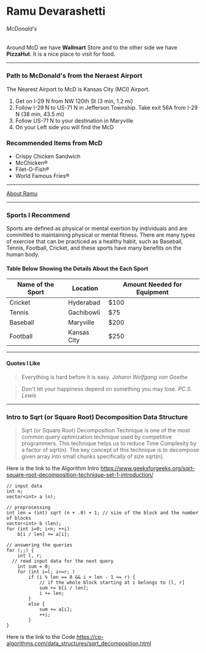 # Ramu Devarashetti
###### McDonald's

Around McD we have **Wallmart** Store and to the other side we have **PizzaHut**. It is a nice place to visit for food.

***
### Path to McDonald's from the Neraest Airport
The Nearest Airport to McD is Kansas City (MCI) Airport. 
1. Get on I-29 N from NW 120th St (3 min, 1.2 mi)
2. Follow I-29 N to US-71 N in Jefferson Township. Take exit 56A from I-29 N (38 min, 43.5 mi)
3. Follow US-71 N to your destination in Maryville
4. On your Left side you will find the McD

### Recommended Items from McD
* Crispy Chicken Sandwich
* McChicken®
* Filet-O-Fish®
* World Famous Fries®
***
[About Ramu](AboutMe.md)
***
### Sports I Recommend
Sports are defined as physical or mental exertion by individuals and are committed to maintaining physical or mental fitness. There are many types of exercise that can be practiced as a healthy habit, such as Baseball, Tennis, Football, Cricket, and these sports have many benefits on the human body.

#### Table Below Showing the Details About the Each Sport
|Name of the Sport| Location    | Amount Needed for Equipment|
| ---             | ---         |  ---                       |
|Cricket          |Hyderabad    |  $100                      |
|Tennis           |Gachibowli   |  $75                       |
|Baseball         |Maryville    |  $200                      |
|Football         |Kansas City  |  $250                      |

***
#### Quotes I Like
> Everything is hard before it is easy. *Johann Wolfgang von Goethe*

> Don't let your happiness depend on something you may lose. *PC.S. Lewis*

***
### Intro to Sqrt (or Square Root) Decomposition Data Structure
> Sqrt (or Square Root) Decomposition Technique is one of the most common query optimization technique used by competitive programmers. This technique helps us to reduce Time Complexity by a factor of sqrt(n). The key concept of this technique is to decompose given array into small chunks specifically of size sqrt(n).

Here is the link to the Algorithm Intro <https://www.geeksforgeeks.org/sqrt-square-root-decomposition-technique-set-1-introduction/>

```
// input data
int n;
vector<int> a (n);

// preprocessing
int len = (int) sqrt (n + .0) + 1; // size of the block and the number of blocks
vector<int> b (len);
for (int i=0; i<n; ++i)
    b[i / len] += a[i];

// answering the queries
for (;;) {
    int l, r;
  // read input data for the next query
    int sum = 0;
    for (int i=l; i<=r; )
        if (i % len == 0 && i + len - 1 <= r) {
            // if the whole block starting at i belongs to [l, r]
            sum += b[i / len];
            i += len;
        }
        else {
            sum += a[i];
            ++i;
        }
}
```

Here is the link to the Code <https://cp-algorithms.com/data_structures/sqrt_decomposition.html>

